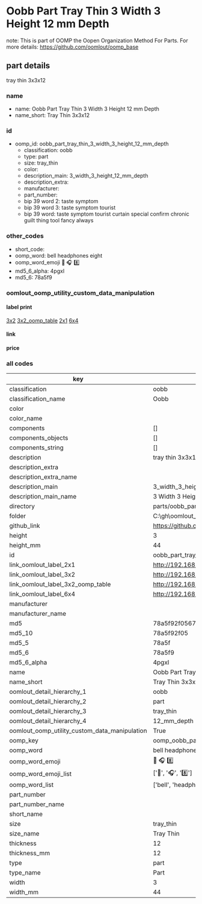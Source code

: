 # Oobb Part Tray Thin 3 Width 3 Height 12 mm Depth  

note: This is part of OOMP the Oopen Organization Method For Parts. For more details: https://github.com/oomlout/oomp_base

##  part details
  



tray thin 3x3x12



### name
* name: Oobb Part Tray Thin 3 Width 3 Height 12 mm Depth
* name_short: Tray Thin 3x3x12 
### id
* oomp_id: oobb_part_tray_thin_3_width_3_height_12_mm_depth
  * classification: oobb
  * type: part
  * size: tray_thin
  * color: 
  * description_main: 3_width_3_height_12_mm_depth
  * description_extra: 
  * manufacturer: 
  * part_number: 
  * bip 39 word 2: taste symptom
  * bip 39 word 3: taste symptom tourist
  * bip 39 word: taste symptom tourist curtain special confirm chronic guilt thing tool fancy always

### other_codes
* short_code: 
* oomp_word: bell headphones eight
* oomp_word_emoji :bell: :headphones: :eight:
* md5_6_alpha: 4pgxl
* md5_6: 78a5f9






### oomlout_oomp_utility_custom_data_manipulation
#### label print
[3x2](http://192.168.1.245:1112/?label=oomp%204pgxl)
[3x2_oomp_table](http://192.168.1.108:1112/?label=oomp%204pgxl)
[2x1](http://192.168.1.242:1112/?label=oomp%204pgxl)
[6x4](http://192.168.1.55:1112/?label=oomp%204pgxl)    

#### link

                              

#### price







### all codes 
| key | value |  
| --- | --- |  
| classification | oobb |  
| classification_name | Oobb |  
| color |  |  
| color_name |  |  
| components | [] |  
| components_objects | [] |  
| components_string | [] |  
| description | tray thin 3x3x12 |  
| description_extra |  |  
| description_extra_name |  |  
| description_main | 3_width_3_height_12_mm_depth |  
| description_main_name | 3 Width 3 Height 12 mm Depth |  
| directory | parts/oobb_part_tray_thin_3_width_3_height_12_mm_depth |  
| folder | C:\gh\oomlout_oobb_version_4_generated_parts\things\oobb_part_tray_thin_3_width_3_height_12_mm_depth |  
| github_link | https://github.com/oomlout/oomlout_oomp_part_src/tree/main/parts/oobb_part_tray_thin_3_width_3_height_12_mm_depth |  
| height | 3 |  
| height_mm | 44 |  
| id | oobb_part_tray_thin_3_width_3_height_12_mm_depth |  
| link_oomlout_label_2x1 | http://192.168.1.242:1112/?label=oomp%204pgxl |  
| link_oomlout_label_3x2 | http://192.168.1.245:1112/?label=oomp%204pgxl |  
| link_oomlout_label_3x2_oomp_table | http://192.168.1.108:1112/?label=oomp%204pgxl |  
| link_oomlout_label_6x4 | http://192.168.1.55:1112/?label=oomp%204pgxl |  
| manufacturer |  |  
| manufacturer_name |  |  
| md5 | 78a5f92f0567a50cbbe87363cbf726f1 |  
| md5_10 | 78a5f92f05 |  
| md5_5 | 78a5f |  
| md5_6 | 78a5f9 |  
| md5_6_alpha | 4pgxl |  
| name | Oobb Part Tray Thin 3 Width 3 Height 12 mm Depth |  
| name_short | Tray Thin 3x3x12  |  
| oomlout_detail_hierarchy_1 | oobb |  
| oomlout_detail_hierarchy_2 | part |  
| oomlout_detail_hierarchy_3 | tray_thin |  
| oomlout_detail_hierarchy_4 | 12_mm_depth |  
| oomlout_oomp_utility_custom_data_manipulation | True |  
| oomp_key | oomp_oobb_part_tray_thin_3_width_3_height_12_mm_depth |  
| oomp_word | bell headphones eight |  
| oomp_word_emoji | :bell: :headphones: :eight: |  
| oomp_word_emoji_list | [':bell:', ':headphones:', ':eight:'] |  
| oomp_word_list | ['bell', 'headphones', 'eight'] |  
| part_number |  |  
| part_number_name |  |  
| short_name |  |  
| size | tray_thin |  
| size_name | Tray Thin |  
| thickness | 12 |  
| thickness_mm | 12 |  
| type | part |  
| type_name | Part |  
| width | 3 |  
| width_mm | 44 |  
